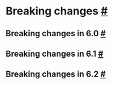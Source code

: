 # Breaking changes [#](https://www.elastic.co/guide/en/elasticsearch/reference/current/breaking-changes.html#breaking-changes)
## Breaking changes in 6.0 [#](https://www.elastic.co/guide/en/elasticsearch/reference/current/breaking-changes-6.0.html#breaking-changes-6.0)
## Breaking changes in 6.1 [#](https://www.elastic.co/guide/en/elasticsearch/reference/current/breaking-changes-6.1.html#breaking-changes-6.1)
## Breaking changes in 6.2 [#](https://www.elastic.co/guide/en/elasticsearch/reference/current/breaking-changes-6.2.html#breaking-changes-6.2)
<!--stackedit_data:
eyJoaXN0b3J5IjpbMTc1Mzc2MjgyN119
-->